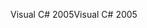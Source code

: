 <span data-ttu-id="96838-101">Visual C# 2005</span><span class="sxs-lookup"><span data-stu-id="96838-101">Visual C# 2005</span></span>